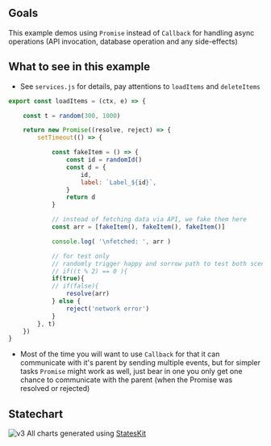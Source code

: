 
## Goals

This example demos using `Promise` instead of `Callback` for handling async operations (API invocation, database operation and any side-effects)

## What to see in this example

- See `services.js` for details, pay attentions to `loadItems` and `deleteItems`

```js
export const loadItems = (ctx, e) => {

	const t = random(300, 1000)

	return new Promise((resolve, reject) => {
		setTimeout(() => {

			const fakeItem = () => {
				const id = randomId()
				const d = {
					id,
					label: `Label_${id}`,
				}
				return d
			}

			// instead of fetching data via API, we fake them here
			const arr = [fakeItem(), fakeItem(), fakeItem()]

			console.log( '\nfetched: ', arr )

			// for test only
			// randomly trigger happy and sorrow path to test both scenarios
			// if((t % 2) == 0 ){
			if(true){
			// if(false){
				resolve(arr)
			} else {
				reject('network error')
			}
		}, t)
	})
}
```

- Most of the time you will want to use `Callback` for that it can communicate with it's parent by sending multiple events, but for simpler tasks `Promise` might work as well, just bear in one you only get one chance to communicate with the parent (when the Promise was resolved or rejected)

## Statechart

![v3](https://user-images.githubusercontent.com/325936/65810689-f8d25000-e1df-11e9-8751-060d86bf14f8.png)
All charts generated using [StatesKit](https://stateskit.com)
